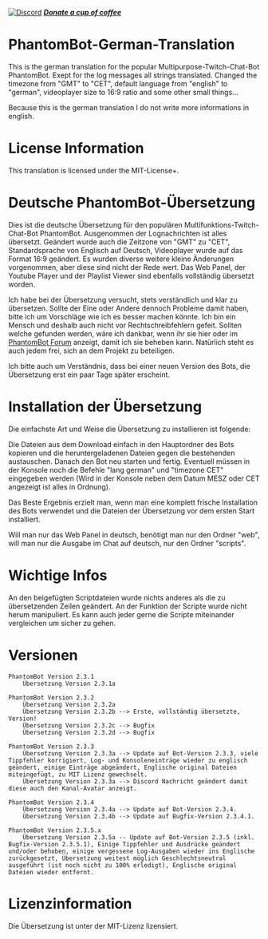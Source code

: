 [![Discord](https://discordapp.com/api/guilds/240072919722622977/widget.png)](https://discord.gg/JKJU3Zd)		***[Donate a cup of coffee](https://www.paypal.com/cgi-bin/webscr?cmd=_s-xclick&hosted_button_id=QF69JHHKBYV9A)***

# PhantomBot-German-Translation

This is the german translation for the popular Multipurpose-Twitch-Chat-Bot PhantomBot.
Exept for the log messages all strings translated.
Changed the timezone from "GMT" to "CET", default language from "english" to "german", videoplayer size to 16:9 ratio and some other small things...

Because this is the german translation I do not write more informations in english.

# License Information

This translation is licensed under the MIT-License+.


# Deutsche PhantomBot-Übersetzung

Dies ist die deutsche Übersetzung für den populären Multifunktions-Twitch-Chat-Bot PhantomBot.
Ausgenommen der Lognachrichten ist alles übersetzt.
Geändert wurde auch die Zeitzone von "GMT" zu "CET", Standardsprache von Englisch auf Deutsch, Videoplayer wurde auf das Format 16:9 geändert. Es wurden diverse weitere kleine Änderungen vorgenommen, aber diese sind nicht der Rede wert.
Das Web Panel, der Youtube Player und der Playlist Viewer sind ebenfalls vollständig übersetzt worden.

Ich habe bei der Übersetzung versucht, stets verständlich und klar zu übersetzen. Sollte der Eine oder Andere dennoch Probleme damit haben, bitte ich um Vorschläge wie ich es besser machen könnte. Ich bin ein Mensch und deshalb auch nicht vor Rechtschreibfehlern gefeit. Sollten welche gefunden werden, wäre ich dankbar, wenn ihr sie hier oder im <a href="https://community.phantombot.tv/topic/797/german-translation-github" target="_blank">PhantomBot Forum</a> anzeigt, damit ich sie beheben kann. Natürlich steht es auch jedem frei, sich an dem Projekt zu beteiligen.

Ich bitte auch um Verständnis, dass bei einer neuen Version des Bots, die Übersetzung erst ein paar Tage später erscheint.


# Installation der Übersetzung

Die einfachste Art und Weise die Übersetzung zu installieren ist folgende:

Die Dateien aus dem Download einfach in den Hauptordner des Bots kopieren und die heruntergeladenen Dateien gegen die bestehenden austauschen.
Danach den Bot neu starten und fertig.
Eventuell müssen in der Konsole noch die Befehle "lang german" und "timezone CET" eingegeben werden (Wird in der Konsole neben dem Datum MESZ oder CET angezeigt ist alles in Ordnung).

Das Beste Ergebnis erzielt man, wenn man eine komplett frische Installation des Bots verwendet und die Dateien der Übersetzung vor dem ersten Start installiert.

Will man nur das Web Panel in deutsch, benötigt man nur den Ordner "web", will man nur die Ausgabe im Chat auf deutsch, nur den Ordner "scripts".


# Wichtige Infos

An den beigefügten Scriptdateien wurde nichts anderes als die zu übersetzenden Zeilen geändert. An der Funktion der Scripte wurde nicht herum manipuliert. Es kann auch jeder gerne die Scripte miteinander vergleichen um sicher zu gehen.

# Versionen

    PhantomBot Version 2.3.1
        Übersetzung Version 2.3.1a
        
    PhantomBot Version 2.3.2
        Übersetzung Version 2.3.2a
        Übersetzung Version 2.3.2b --> Erste, vollständig übersetzte, Version!
        Übersetzung Version 2.3.2c --> Bugfix
        Übersetzung Version 2.3.2d --> Bugfix
		
    PhantomBot Version 2.3.3
        Übersetzung Version 2.3.3a --> Update auf Bot-Version 2.3.3, viele Tippfehler korrigiert, Log- und Konsoleneinträge wieder zu englisch geändert, einige Einträge abgeändert, Englische original Dateien miteingefügt, zu MIT Lizenz gewechselt.
        Übersetzung Version 2.3.3a --> Discord Nachricht geändert damit diese auch den Kanal-Avatar anzeigt.

    PhantomBot Version 2.3.4
        Übersetzung Version 2.3.4a --> Update auf Bot-Version 2.3.4.
        Übersetzung Version 2.3.4b --> Update auf Bugfix-Version 2.3.4.1.

	PhantomBot Version 2.3.5.x
		Übersetzung Version 2.3.5a -- Update auf Bot-Version 2.3.5 (inkl. Bugfix-Version 2.3.5.1), Einige Tippfehler und Ausdrücke geändert und/oder behoben, einige vergessene Log-Ausgaben wieder ins Englische zurückgesetzt, Übersetzung weitest möglich Geschlechtsneutral ausgeführt (ist noch nicht zu 100% erledigt), Englische original Dateien wieder entfernt.
		

# Lizenzinformation

Die Übersetzung ist unter der MIT-Lizenz lizensiert.
